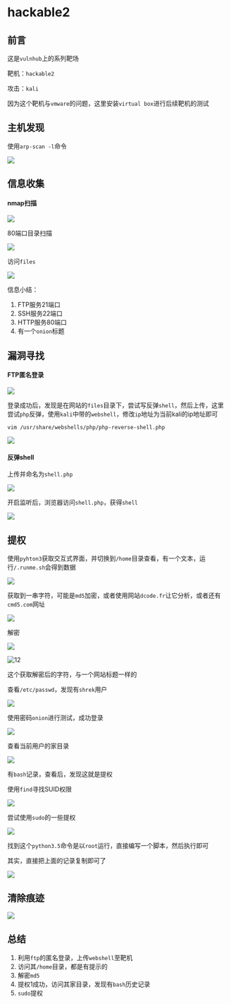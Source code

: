# hackable2

## 前言

这是`vulnhub`上的系列靶场

靶机：`hackable2`

攻击：`kali`

因为这个靶机与`vmware`的问题，这里安装`virtual box`进行后续靶机的测试

## 主机发现

使用`arp-scan -l`命令

![](D:\stu\vulnhub\hackable靶场\pic-1\1.jpg)





## 信息收集

#### nmap扫描

![](D:\stu\vulnhub\hackable靶场\pic-1\2.jpg)



80端口目录扫描

![](D:\stu\vulnhub\hackable靶场\pic-1\3.jpg)



访问`files`

![](D:\stu\vulnhub\hackable靶场\pic-1\4.jpg)



信息小结：

1. FTP服务21端口
2. SSH服务22端口
3. HTTP服务80端口
4. 有一个`onion`标题



## 漏洞寻找

#### FTP匿名登录

![](D:\stu\vulnhub\hackable靶场\pic-1\5.jpg)



登录成功后，发现是在网站的`files`目录下，尝试写反弹`shell`，然后上传，这里尝试`php`反弹，使用`kali`中带的`webshell`，修改`ip`地址为当前kali的ip地址即可

```shell
vim /usr/share/webshells/php/php-reverse-shell.php 
```

![](D:\stu\vulnhub\hackable靶场\pic-1\6.jpg)



#### 反弹shell

上传并命名为`shell.php`

![](D:\stu\vulnhub\hackable靶场\pic-1\7.jpg)



开启监听后，浏览器访问`shell.php`，获得`shell`

![](D:\stu\vulnhub\hackable靶场\pic-1\8.jpg)



## 提权

使用`pyhton3`获取交互式界面，并切换到`/home`目录查看，有一个文本，运行`/.runme.sh`会得到数据

![](D:\stu\vulnhub\hackable靶场\pic-1\9.jpg)



获取到一串字符，可能是`md5`加密，或者使用网站`dcode.fr`让它分析，或者还有`cmd5.com`网址

![](D:\stu\vulnhub\hackable靶场\pic-1\10.jpg)



解密

![](D:\stu\vulnhub\hackable靶场\pic-1\11.jpg)

![12](D:\stu\vulnhub\hackable靶场\pic-1\12.jpg)





这个获取解密后的字符，与一个网站标题一样的

查看`/etc/passwd`，发现有`shrek`用户

![](D:\stu\vulnhub\hackable靶场\pic-1\13.jpg)



使用密码`onion`进行测试，成功登录

![](D:\stu\vulnhub\hackable靶场\pic-1\14.jpg)



查看当前用户的家目录

![](D:\stu\vulnhub\hackable靶场\pic-1\15.jpg)



有`bash`记录，查看后，发现这就是提权

使用`find`寻找SUID权限

![](D:\stu\vulnhub\hackable靶场\pic-1\16.jpg)



尝试使用`sudo`的一些提权

![](D:\stu\vulnhub\hackable靶场\pic-1\17.jpg)



找到这个`python3.5`命令是以`root`运行，直接编写一个脚本，然后执行即可

其实，直接把上面的记录复制即可了

![](D:\stu\vulnhub\hackable靶场\pic-1\18.jpg)





## 清除痕迹

![](D:\stu\vulnhub\hackable靶场\pic-1\19.jpg)





## 总结

1. 利用`ftp`的匿名登录，上传`webshell`至靶机
2. 访问其`/home`目录，都是有提示的
3. 解密`md5`
4. 提权1成功，访问其家目录，发现有`bash`历史记录
5. `sudo`提权

















